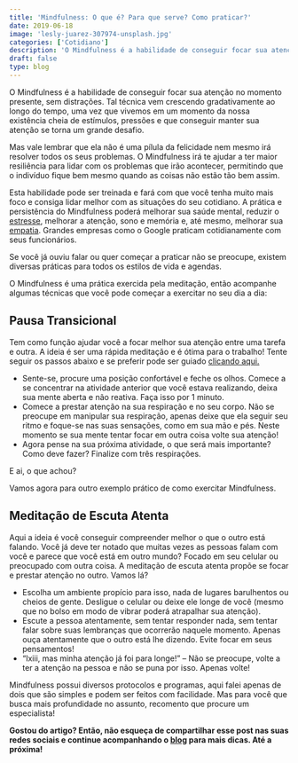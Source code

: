 ```yaml
---
title: 'Mindfulness: O que é? Para que serve? Como praticar?'
date: 2019-06-18
image: 'lesly-juarez-307974-unsplash.jpg'
categories: ['Cotidiano']
description: 'O Mindfulness é a habilidade de conseguir focar sua atenção no momento presente, sem distrações. Tal técnica vem crescendo gradativamente ao longo do tempo.'
draft: false
type: blog
---
```


O Mindfulness é a habilidade de conseguir focar sua atenção no momento presente, sem distrações. Tal técnica vem crescendo gradativamente ao longo do tempo, uma vez que vivemos em um momento da nossa existência cheia de estímulos, pressões e que conseguir manter sua atenção se torna um grande desafio.

Mas vale lembrar que ela não é uma pílula da felicidade nem mesmo irá resolver todos os seus problemas. O Mindfulness irá te ajudar a ter maior resiliência para lidar com os problemas que irão acontecer, permitindo que o indivíduo fique bem mesmo quando as coisas não estão tão bem assim.

Esta habilidade pode ser treinada e fará com que você tenha muito mais foco e consiga lidar melhor com as situações do seu cotidiano. A prática e persistência do Mindfulness poderá melhorar sua saúde mental, reduzir o [estresse](/5-maneiras-de-se-controlar-o-estresse/), melhorar a atenção, sono e memória e, até mesmo, melhorar sua [empatia](/empatia-voce-sabe-lidar-com-a-diversidade/). Grandes empresas como o Google praticam cotidianamente com seus funcionários.

Se você já ouviu falar ou quer começar a praticar não se preocupe, existem diversas práticas para todos os estilos de vida e agendas.

O Mindfulness é uma prática exercida pela meditação, então acompanhe algumas técnicas que você pode começar a exercitar no seu dia a dia:

## **Pausa Transicional**

Tem como função ajudar você a focar melhor sua atenção entre uma tarefa e outra. A ideia é ser uma rápida meditação e é ótima para o trabalho! Tente seguir os passos abaixo e se preferir pode ser guiado [clicando aqui.](https://www.mindfulnesscentreofexcellence.com/qr-code-transitional-pause/)

- Sente-se, procure uma posição confortável e feche os olhos. Comece a se concentrar na atividade anterior que você estava realizando, deixa sua mente aberta e não reativa. Faça isso por 1 minuto.
- Comece a prestar atenção na sua respiração e no seu corpo. Não se preocupe em manipular sua respiração, apenas deixe que ela seguir seu ritmo e foque-se nas suas sensações, como em sua mão e pés. Neste momento se sua mente tentar focar em outra coisa volte sua atenção!
- Agora pense na sua próxima atividade, o que será mais importante? Como deve fazer? Finalize com três respirações.

E ai, o que achou?

Vamos agora para outro exemplo prático de como exercitar Mindfulness.

## **Meditação de Escuta Atenta**

Aqui a ideia é você conseguir compreender melhor o que o outro está falando. Você já deve ter notado que muitas vezes as pessoas falam com você e parece que você está em outro mundo? Focado em seu celular ou preocupado com outra coisa. A meditação de escuta atenta propõe se focar e prestar atenção no outro. Vamos lá?

- Escolha um ambiente propício para isso, nada de lugares barulhentos ou cheios de gente. Desligue o celular ou deixe ele longe de você (mesmo que no bolso em modo de vibrar poderá atrapalhar sua atenção).
- Escute a pessoa atentamente, sem tentar responder nada, sem tentar falar sobre suas lembranças que ocorrerão naquele momento. Apenas ouça atentamente que o outro está lhe dizendo. Evite focar em seus pensamentos!
- “Ixiii, mas minha atenção já foi para longe!” – Não se preocupe, volte a ter a atenção na pessoa e não se puna por isso. Apenas volte!

Mindfulness possui diversos protocolos e programas, aqui falei apenas de dois que são simples e podem ser feitos com facilidade. Mas para você que busca mais profundidade no assunto, recomento que procure um especialista!

**Gostou do artigo? Então, não esqueça de compartilhar esse post nas suas redes sociais e continue acompanhando o [blog](/blog/) para mais dicas. Até a próxima!**
